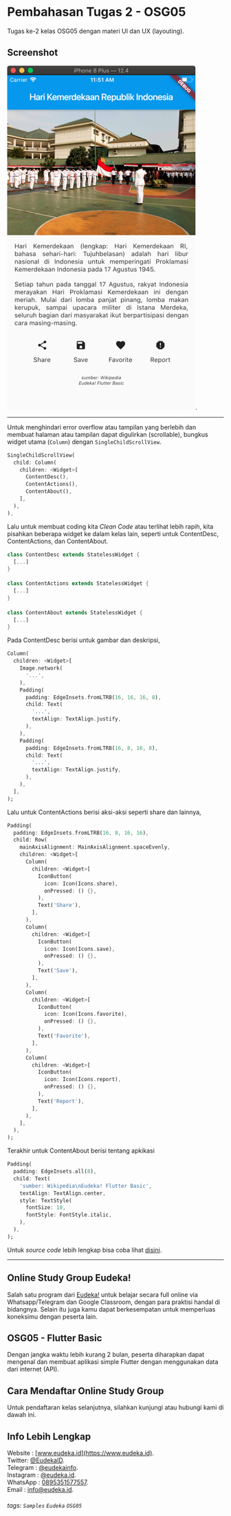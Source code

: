 # Pembahasan Tugas 2 - OSG05
Tugas ke-2 kelas OSG05 dengan materi UI dan UX (layouting).

## Screenshot
![](screenshot.png).

---

Untuk menghindari error overflow atau tampilan yang berlebih dan membuat halaman atau tampilan dapat digulirkan (scrollable), bungkus widget utama (`Column`) dengan `SingleChildScrollView`.

```dart
SingleChildScrollView(
  child: Column(
    children: <Widget>[
      ContentDesc(),
      ContentActions(),
      ContentAbout(),
    ],
  ),
),
```

Lalu untuk membuat coding kita _Clean Code_ atau terlihat lebih rapih, kita pisahkan beberapa widget ke dalam kelas lain, seperti untuk ContentDesc, ContentActions, dan ContentAbout. 

```dart
class ContentDesc extends StatelessWidget {
  [...]
}

class ContentActions extends StatelessWidget {
  [...]
}

class ContentAbout extends StatelessWidget {
  [...]
}
```

Pada ContentDesc berisi untuk gambar dan deskripsi,

```dart
Column(
  children: <Widget>[
    Image.network(
      '...',
    ),
    Padding(
      padding: EdgeInsets.fromLTRB(16, 16, 16, 8),
      child: Text(
        '...',
        textAlign: TextAlign.justify,
      ),
    ),
    Padding(
      padding: EdgeInsets.fromLTRB(16, 8, 16, 8),
      child: Text(
        '...',
        textAlign: TextAlign.justify,
      ),
    ),
  ],
);
```

Lalu untuk ContentActions berisi aksi-aksi seperti share dan lainnya,

```dart
Padding(
  padding: EdgeInsets.fromLTRB(16, 8, 16, 16),
  child: Row(
    mainAxisAlignment: MainAxisAlignment.spaceEvenly,
    children: <Widget>[
      Column(
        children: <Widget>[
          IconButton(
            icon: Icon(Icons.share),
            onPressed: () {},
          ),
          Text('Share'),
        ],
      ),
      Column(
        children: <Widget>[
          IconButton(
            icon: Icon(Icons.save),
            onPressed: () {},
          ),
          Text('Save'),
        ],
      ),
      Column(
        children: <Widget>[
          IconButton(
            icon: Icon(Icons.favorite),
            onPressed: () {},
          ),
          Text('Favorite'),
        ],
      ),
      Column(
        children: <Widget>[
          IconButton(
            icon: Icon(Icons.report),
            onPressed: () {},
          ),
          Text('Report'),
        ],
      ),
    ],
  ),
);
```

Terakhir untuk ContentAbout berisi tentang apkikasi

```dart
Padding(
  padding: EdgeInsets.all(8),
  child: Text(
    'sumber: Wikipedia\nEudeka! Flutter Basic',
    textAlign: TextAlign.center,
    style: TextStyle(
      fontSize: 10,
      fontStyle: FontStyle.italic,
    ),
  ),
);
```

Untuk _source code_ lebih lengkap bisa coba lihat [disini](https://github.com/eudeka/osg05-task2).

---

## Online Study Group Eudeka!
Salah satu program dari [Eudeka!](https://www.eudeka.id) untuk belajar secara full online via Whatsapp/Telegram dan Google Classroom, dengan para praktisi handal di bidangnya. Selain itu juga kamu dapat berkesempatan untuk memperluas koneksimu dengan peserta lain.

## OSG05 - Flutter Basic
Dengan jangka waktu lebih kurang 2 bulan, peserta diharapkan dapat mengenal dan membuat aplikasi simple Flutter dengan menggunakan data dari internet (API).

## Cara Mendaftar Online Study Group
Untuk pendaftaran kelas selanjutnya, silahkan kunjungi atau hubungi kami di dawah ini.

## Info Lebih Lengkap
Website : [www.eudeka.id](https://www.eudeka.id).  
Twitter: [@EudekaID](https://twitter.com/EudekaID).  
Telegram : [@eudekainfo](https://t.me/eudekainfo).  
Instagram : [@eudeka.id](https://instagram.com/eudeka.id).  
WhatsApp : [0895351577557](https://wa.me/62895351577557).  
Email : [info@eudeka.id](mailto:info@eudeka.id).  

###### tags: `Samples` `Eudeka` `OSG05`
